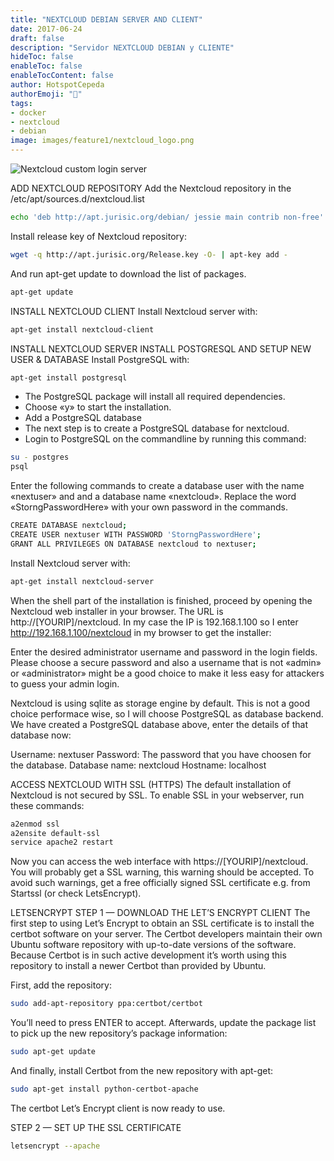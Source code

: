 ```yaml
---
title: "NEXTCLOUD DEBIAN SERVER AND CLIENT"
date: 2017-06-24
draft: false
description: "Servidor NEXTCLOUD DEBIAN y CLIENTE"
hideToc: false
enableToc: false
enableTocContent: false
author: HotspotCepeda 
authorEmoji: "🗻"
tags: 
- docker
- nextcloud
- debian
image: images/feature1/nextcloud_logo.png
---
```

![Nextcloud custom login server](/images/post/nextcloud_custom.png)

ADD NEXTCLOUD REPOSITORY
Add the Nextcloud repository in the /etc/apt/sources.d/nextcloud.list
``` bash
echo 'deb http://apt.jurisic.org/debian/ jessie main contrib non-free' >> /etc/apt/sources.list.d/nextcloud.list
```
Install release key of Nextcloud repository:
``` bash
wget -q http://apt.jurisic.org/Release.key -O- | apt-key add -
```
And run apt-get update to download the list of packages.
``` bash
apt-get update
```
INSTALL NEXTCLOUD CLIENT
Install Nextcloud server with:
``` bash
apt-get install nextcloud-client
```
INSTALL NEXTCLOUD SERVER
INSTALL POSTGRESQL AND SETUP NEW USER & DATABASE
Install PostgreSQL with:
``` bash
apt-get install postgresql
```
- The PostgreSQL package will install all required dependencies.
- Choose «y» to start the installation.
- Add a PostgreSQL database
- The next step is to create a PostgreSQL database for nextcloud.
- Login to PostgreSQL on the commandline by running this command:
``` bash
su - postgres
psql
```
Enter the following commands to create a database user with the name «nextuser» and and a database name «nextcloud». Replace the word «StorngPasswordHere» with your own password in the commands.
``` bash
CREATE DATABASE nextcloud;
CREATE USER nextuser WITH PASSWORD 'StorngPasswordHere';
GRANT ALL PRIVILEGES ON DATABASE nextcloud to nextuser;
```
Install Nextcloud server with:
``` bash
apt-get install nextcloud-server
```
When the shell part of the installation is finished, proceed by opening the Nextcloud web installer in your browser. The URL is http://[YOURIP]/nextcloud. In my case the IP is 192.168.1.100 so I enter http://192.168.1.100/nextcloud in my browser to get the installer:

Enter the desired administrator username and password in the login fields. Please choose a secure password and also a username that is not «admin» or «administrator» might be a good choice to make it less easy for attackers to guess your admin login.

Nextcloud is using sqlite as storage engine by default. This is not a good choice performace wise, so I will choose PostgreSQL as database backend. We have created a PostgreSQL database above, enter the details of that database now:

Username:       nextuser
Password:       The password that you have choosen for the database.
Database name:  nextcloud
Hostname:       localhost

ACCESS NEXTCLOUD WITH SSL (HTTPS)
The default installation of Nextcloud is not secured by SSL. To enable SSL in your webserver, run these commands:
``` bash
a2enmod ssl
a2ensite default-ssl
service apache2 restart
```
Now you can access the web interface with https://[YOURIP]/nextcloud. You will probably get a SSL warning, this warning should be accepted. To avoid such warnings, get a free officially signed SSL certificate e.g. from Startssl (or check LetsEncrypt).

LETSENCRYPT
STEP 1 — DOWNLOAD THE LET’S ENCRYPT CLIENT
The first step to using Let’s Encrypt to obtain an SSL certificate is to install the certbot software on your server. The Certbot developers maintain their own Ubuntu software repository with up-to-date versions of the software. Because Certbot is in such active development it’s worth using this repository to install a newer Certbot than provided by Ubuntu.

First, add the repository:
``` bash
sudo add-apt-repository ppa:certbot/certbot
```
You’ll need to press ENTER to accept. Afterwards, update the package list to pick up the new repository’s package information:
``` bash
sudo apt-get update
```
And finally, install Certbot from the new repository with apt-get:
``` bash
sudo apt-get install python-certbot-apache
```
The certbot Let’s Encrypt client is now ready to use.

STEP 2 — SET UP THE SSL CERTIFICATE
``` bash
letsencrypt --apache
```